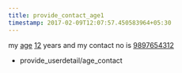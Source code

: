 ```yaml
---
title: provide_contact_age1
timestamp: 2017-02-09T12:07:57.450583964+05:30
---
```


my [age](type) [12](number/number) years and my contact no is  [9897654312](phone-number/contact)
* provide_userdetail/age_contact
